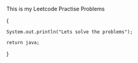 This is my Leetcode Practise Problems

{
   
    
    System.out.println("Lets solve the problems");

    return java;

}
